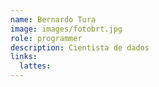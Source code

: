 ```yaml
---
name: Bernardo Tura
image: images/fotobrt.jpg
role: programmer
description: Cientista de dados
links:
  lattes: 
---
```


